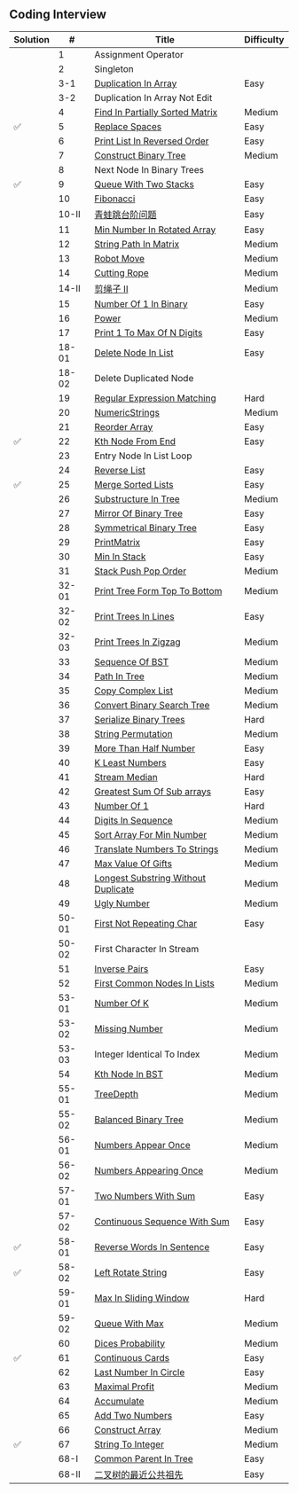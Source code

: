 
## Coding Interview

| Solution    | #    | Title    | Difficulty |
| ----------- | -----|--------------------------------------|----------- |
|             | 1    | Assignment Operator                  |        |
|             | 2    | Singleton                            |      |
|             | 3-1  | [Duplication In Array](https://leetcode-cn.com/problems/shu-zu-zhong-zhong-fu-de-shu-zi-lcof) | Easy  |
|             | 3-2  | Duplication In Array Not Edit        |      |
|             | 4    | [Find In Partially Sorted Matrix](https://leetcode-cn.com/problems/er-wei-shu-zu-zhong-de-cha-zhao-lcof) | Medium |
|      ✅       | 5    | [Replace Spaces](https://leetcode-cn.com/problems/ti-huan-kong-ge-lcof) | Easy     |
|             | 6    | [Print List In Reversed Order](https://leetcode-cn.com/problems/cong-wei-dao-tou-da-yin-lian-biao-lcof) | Easy       |
|             | 7    | [Construct Binary Tree](https://leetcode-cn.com/problems/zhong-jian-er-cha-shu-lcof) | Medium     |
|             | 8    | Next Node In Binary Trees            |      |
|      ✅       | 9    | [Queue With Two Stacks](https://leetcode-cn.com/problems/yong-liang-ge-zhan-shi-xian-dui-lie-lcof) | Easy  |
|             | 10   | [Fibonacci](https://leetcode-cn.com/problems/fei-bo-na-qi-shu-lie-lcof) | Easy  |
| | 10-II | [青蛙跳台阶问题](https://leetcode-cn.com/problems/qing-wa-tiao-tai-jie-wen-ti-lcof) | Easy |
|             | 11   | [Min Number In Rotated Array](https://leetcode-cn.com/problems/xuan-zhuan-shu-zu-de-zui-xiao-shu-zi-lcof) | Easy       |
|             | 12    | [String Path In Matrix](https://leetcode-cn.com/problems/ju-zhen-zhong-de-lu-jing-lcof) | Medium |
|             | 13    | [Robot Move](https://leetcode-cn.com/problems/ji-qi-ren-de-yun-dong-fan-wei-lcof) | Medium     |
|             | 14    | [Cutting Rope](https://leetcode-cn.com/problems/jian-sheng-zi-lcof) | Medium     |
| | 14-II | [剪绳子 II](https://leetcode-cn.com/problems/jian-sheng-zi-ii-lcof) | Medium |
|             | 15    | [Number Of 1 In Binary](https://leetcode-cn.com/problems/er-jin-zhi-zhong-1de-ge-shu-lcof) | Easy |
|             | 16    | [Power](https://leetcode-cn.com/problems/shu-zhi-de-zheng-shu-ci-fang-lcof) | Medium |
|             | 17    | [Print 1 To Max Of N Digits](https://leetcode-cn.com/problems/da-yin-cong-1dao-zui-da-de-nwei-shu-lcof) | Easy  |
|             | 18-01 | [Delete Node In List](https://leetcode-cn.com/problems/da-yin-cong-1dao-zui-da-de-nwei-shu-lcof) | Easy  |
|             | 18-02 | Delete Duplicated Node              |      |
|             | 19    | [Regular Expression Matching](https://leetcode-cn.com/problems/zheng-ze-biao-da-shi-pi-pei-lcof) | Hard  |
|             | 20    | [NumericStrings](https://leetcode-cn.com/problems/biao-shi-shu-zhi-de-zi-fu-chuan-lcof) | Medium     |
|             | 21    | [Reorder Array](https://leetcode-cn.com/problems/diao-zheng-shu-zu-shun-xu-shi-qi-shu-wei-yu-ou-shu-qian-mian-lcof) | Easy    |
|       ✅      | 22    | [Kth Node From End](https://leetcode-cn.com/problems/lian-biao-zhong-dao-shu-di-kge-jie-dian-lcof) | Easy  |
|             | 23    | Entry Node In List Loop             |      |
|             | 24    | [Reverse List](https://leetcode-cn.com/problems/fan-zhuan-lian-biao-lcof) | Easy  |
|       ✅      | 25    | [Merge Sorted Lists](https://leetcode-cn.com/problems/he-bing-liang-ge-pai-xu-de-lian-biao-lcof) | Easy |
|             | 26    | [Substructure In Tree](https://leetcode-cn.com/problems/shu-de-zi-jie-gou-lcof) | Medium |
|             | 27    | [Mirror Of Binary Tree](https://leetcode-cn.com/problems/er-cha-shu-de-jing-xiang-lcof) | Easy  |
|             | 28    | [Symmetrical Binary Tree](https://leetcode-cn.com/problems/dui-cheng-de-er-cha-shu-lcof) | Easy  |
|             | 29    | [PrintMatrix](https://leetcode-cn.com/problems/shun-shi-zhen-da-yin-ju-zhen-lcof) | Easy  |
|             | 30    | [Min In Stack](https://leetcode-cn.com/problems/bao-han-minhan-shu-de-zhan-lcof) | Easy |
|             | 31    | [Stack Push Pop Order](https://leetcode-cn.com/problems/zhan-de-ya-ru-dan-chu-xu-lie-lcof) | Medium  |
|             | 32-01 | [Print Tree Form Top To Bottom](https://leetcode-cn.com/problems/cong-shang-dao-xia-da-yin-er-cha-shu-lcof) | Medium |
|             | 32-02 | [Print Trees In Lines](https://leetcode-cn.com/problems/cong-shang-dao-xia-da-yin-er-cha-shu-ii-lcof) | Easy |
|             | 32-03 | [Print Trees In Zigzag](https://leetcode-cn.com/problems/cong-shang-dao-xia-da-yin-er-cha-shu-iii-lcof) | Medium     |
|             | 33    | [Sequence Of BST](https://leetcode-cn.com/problems/er-cha-sou-suo-shu-de-hou-xu-bian-li-xu-lie-lcof) | Medium     |
|             | 34    | [Path In Tree](https://leetcode-cn.com/problems/er-cha-shu-zhong-he-wei-mou-yi-zhi-de-lu-jing-lcof) | Medium     |
|             | 35    | [Copy Complex List](https://leetcode-cn.com/problems/fu-za-lian-biao-de-fu-zhi-lcof) | Medium     |
|             | 36    | [Convert Binary Search Tree](https://leetcode-cn.com/problems/er-cha-sou-suo-shu-yu-shuang-xiang-lian-biao-lcof) | Medium  |
|             | 37    | [Serialize Binary Trees](https://leetcode-cn.com/problems/xu-lie-hua-er-cha-shu-lcof) | Hard  |
|             | 38    | [String Permutation](https://leetcode-cn.com/problems/zi-fu-chuan-de-pai-lie-lcof) | Medium     |
|             | 39    | [More Than Half Number](https://leetcode-cn.com/problems/shu-zu-zhong-chu-xian-ci-shu-chao-guo-yi-ban-de-shu-zi-lcof) | Easy  |
|             | 40    | [K Least Numbers](https://leetcode-cn.com/problems/zui-xiao-de-kge-shu-lcof) | Easy  |
|             | 41    | [Stream Median](https://leetcode-cn.com/problems/shu-ju-liu-zhong-de-zhong-wei-shu-lcof) | Hard    |
|             | 42    | [Greatest Sum Of Sub arrays](https://leetcode-cn.com/problems/lian-xu-zi-shu-zu-de-zui-da-he-lcof) | Easy  |
|             | 43    | [Number Of 1](https://leetcode-cn.com/problems/1nzheng-shu-zhong-1chu-xian-de-ci-shu-lcof) | Hard  |
|             | 44    | [Digits In Sequence](https://leetcode-cn.com/problems/shu-zi-xu-lie-zhong-mou-yi-wei-de-shu-zi-lcof) | Medium     |
|             | 45    | [Sort Array For Min Number](https://leetcode-cn.com/problems/ba-shu-zu-pai-cheng-zui-xiao-de-shu-lcof) | Medium     |
|             | 46    | [Translate Numbers To Strings](https://leetcode-cn.com/problems/ba-shu-zi-fan-yi-cheng-zi-fu-chuan-lcof) | Medium  |
|             | 47    | [Max Value Of Gifts](https://leetcode-cn.com/problems/li-wu-de-zui-da-jie-zhi-lcof) | Medium     |
|             | 48    | [Longest Substring Without Duplicate](https://leetcode-cn.com/problems/zui-chang-bu-han-zhong-fu-zi-fu-de-zi-zi-fu-chuan-lcof) | Medium     |
|             | 49    | [Ugly Number](https://leetcode-cn.com/problems/chou-shu-lcof) | Medium     |
|             | 50-01 | [First Not Repeating Char](https://leetcode-cn.com/problems/di-yi-ge-zhi-chu-xian-yi-ci-de-zi-fu-lcof) | Easy  |
|             | 50-02 | First Character In Stream           |      |
|             | 51    | [Inverse Pairs](https://leetcode-cn.com/problems/shu-zu-zhong-de-ni-xu-dui-lcof) | Easy       |
|             | 52    | [First Common Nodes In Lists](https://leetcode-cn.com/problems/liang-ge-lian-biao-de-di-yi-ge-gong-gong-jie-dian-lcof) | Medium     |
|             | 53-01 | [Number Of K](https://leetcode-cn.com/problems/zai-pai-xu-shu-zu-zhong-cha-zhao-shu-zi-lcof) | Medium     |
|             | 53-02 | [Missing Number](https://leetcode-cn.com/problems/que-shi-de-shu-zi-lcof) | Medium     |
|             | 53-03 | Integer Identical To Index          | Medium     |
|             | 54    | [Kth Node In BST](https://leetcode-cn.com/problems/er-cha-sou-suo-shu-de-di-kda-jie-dian-lcof) | Medium     |
|             | 55-01 | [TreeDepth](https://leetcode-cn.com/problems/er-cha-shu-de-shen-du-lcof) | Medium     |
|             | 55-02 | [Balanced Binary Tree](https://leetcode-cn.com/problems/ping-heng-er-cha-shu-lcof) | Medium     |
|             | 56-01 | [Numbers Appear Once](https://leetcode-cn.com/problems/shu-zu-zhong-shu-zi-chu-xian-de-ci-shu-lcof) | Medium |
|             | 56-02 | [Numbers Appearing Once](https://leetcode-cn.com/problems/shu-zu-zhong-shu-zi-chu-xian-de-ci-shu-ii-lcof) | Medium |
|             | 57-01 | [Two Numbers With Sum](https://leetcode-cn.com/problems/he-wei-sde-liang-ge-shu-zi-lcof) | Easy  |
|             | 57-02 | [Continuous Sequence With Sum](https://leetcode-cn.com/problems/he-wei-sde-lian-xu-zheng-shu-xu-lie-lcof) | Easy  |
|      ✅       | 58-01 | [Reverse Words In Sentence](https://leetcode-cn.com/problems/fan-zhuan-dan-ci-shun-xu-lcof) | Easy     |
|      ✅       | 58-02 | [Left Rotate String](https://leetcode-cn.com/problems/zuo-xuan-zhuan-zi-fu-chuan-lcof) | Easy     |
|             | 59-01 | [Max In Sliding Window](https://leetcode-cn.com/problems/hua-dong-chuang-kou-de-zui-da-zhi-lcof) | Hard  |
|             | 59-02 | [Queue With Max](https://leetcode-cn.com/problems/dui-lie-de-zui-da-zhi-lcof) | Medium     |
|             | 60    | [Dices Probability](https://leetcode-cn.com/problems/nge-tou-zi-de-dian-shu-lcof) | Medium     |
|      ✅       | 61    | [Continuous Cards](https://leetcode-cn.com/problems/bu-ke-pai-zhong-de-shun-zi-lcof) | Easy       |
|             | 62    | [Last Number In Circle](https://leetcode-cn.com/problems/yuan-quan-zhong-zui-hou-sheng-xia-de-shu-zi-lcof) | Easy  |
|             | 63    | [Maximal Profit](https://leetcode-cn.com/problems/gu-piao-de-zui-da-li-run-lcof) | Medium     |
|             | 64    | [Accumulate](https://leetcode-cn.com/problems/qiu-12n-lcof) | Medium     |
|             | 65    | [Add Two Numbers](https://leetcode-cn.com/problems/bu-yong-jia-jian-cheng-chu-zuo-jia-fa-lcof) | Easy  |
|             | 66    | [Construct Array](https://leetcode-cn.com/problems/gou-jian-cheng-ji-shu-zu-lcof) | Medium     |
|       ✅      | 67    | [String To Integer](https://leetcode-cn.com/problems/ba-zi-fu-chuan-zhuan-huan-cheng-zheng-shu-lcof) | Medium     |
|             | 68-I | [Common Parent In Tree](https://leetcode-cn.com/problems/er-cha-sou-suo-shu-de-zui-jin-gong-gong-zu-xian-lcof) | Easy     |
| | 68-II | [二叉树的最近公共祖先](https://leetcode-cn.com/problems/er-cha-shu-de-zui-jin-gong-gong-zu-xian-lcof) | Easy |
